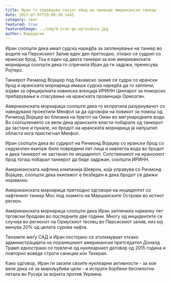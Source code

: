 ```yaml
---
title: Иран го оправдува својот обид да приведе американски танкер
date: 2023-07-07T19:00:20.144Z
category: свет
featured: true
featuredImage: ../img/9-iran-go-opravduva.jpg
author: Вардарски
---
```

Иран соопшти дека имал судска наредба за запленување на танкер во водите на Персискиот Залив еден ден претходно, откако се судрил со ирански брод. Тоа е еден од двата танкери за кои американската морнарица соопшти дека го спречила Иран да ги задржи, пренесува Ројтерс.

Танкерот Ричмонд Војаџер под бахамско знаме се судри со ирански брод и иранската морнарица имаше судска наредба да го заплени, изјави за официјалната новинска агенција ИРИНН Центарот за поморско пребарување и спасување на иранската провинција Ормозган.

Американската морнарица соопшти дека го испратила разурнувачот со наведувани проектили Мекфол за да одговори на повикот за помош од Ричмонд Војаџер во близина на брегот на Оман во меѓународните води. Во соопштението се вели дека иранските власти побарале од танкерот да застане и пукале, но бродот на иранската морнарица ја напуштил областа кога пристигнал Мекфол.

Иран соопшти дека во судирот на Ричмонд Војаџер со ирански брод со седумчлен екипаж биле повредени пет лица и навлегла вода во бродот и дека танкерот не застанал по инцидентот. Сопственикот на иранскиот брод тогаш побарал танкерот да биде задржан, соопшти ИРИНН.

Американската нафтена компанија Шеврон, која управува со Ричмонд Војаџер, соопшти дека екипажот е безбеден и дека бродот се движи нормално.

Американската морнарица претходно одговори на инцидентот со нафтениот танкер Мос под знамето на Маршалските Острови во истиот регион.

Американската морнарица соопшти дека Иран запленила најмалку пет трговски бродови во последните две години. Многу од инцидентите се случија во регионот на Ормускиот теснец во Персискиот залив, низ кој минува 20% од целата сурова нафта.

Тензиите меѓу САД и Иран постојано се зголемуваат откако администрацијата на поранешниот американски претседател Доналд Трамп еднострано се повлече од нуклеарниот договор од 2015 година и повторно воведе строги санкции кон Техеран.

Како одговор, Иран ги засили своите нуклеарни активности - за кои вели дека се за мирољубиви цели - и испрати борбени беспилотни летала во Русија за војната против Украина.
